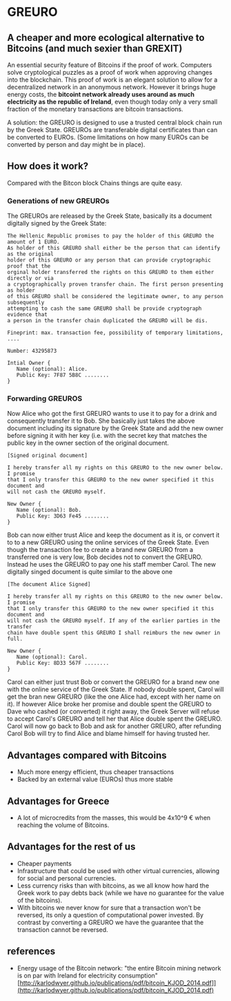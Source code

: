 # GREURO
## A cheaper and more ecological alternative to Bitcoins (and much sexier than GREXIT)

An essential security feature of Bitcoins if the proof of work. Computers solve 
cryptological puzzles as a proof of work when approving changes into the 
blockchain. This proof of work is an elegant solution to allow for a 
decentralized network in an anonymous network. However it brings huge energy 
costs, the **bitcoint network already uses around as much electricity as the 
republic of Ireland**, even though today only a very small fraction of the monetary 
transactions are bitcoin transactions.

A solution: the GREURO is designed to use a trusted central block chain run by 
the Greek State. GREUROs are transferable digital certificates than can be 
converted to EUROs. (Some limitations on how many EUROs can be converted by 
person and day might be in place).

## How does it work?

Compared with the Bitcon block Chains things are quite easy.

### Generations of new GREUROs

The GREUROs are released by the Greek State, basically its a document digitally signed by the Greek State:

    The Hellenic Republic promises to pay the holder of this GREURO the amount of 1 EURO. 
    As holder of this GREURO shall either be the person that can identify as the original 
    holder of this GREURO or any person that can provide cryptographic proof that the 
    orginal holder transferred the rights on this GREURO to them either directly or via 
    a cryptographically proven transfer chain. The first person presenting as holder 
    of this GREURO shall be considered the legitimate owner, to any person subsequently 
    attempting to cash the same GREURO shall be provide cryptograph evidence that
    a person in the transfer chain duplicated the GREURO will be dis.

    Fineprint: max. transaction fee, possibility of temporary limitations, ....

    Number: 43295873

    Intial Owner {
       Name (optional): Alice.
       Public Key: 7F87 5B8C ........
    }

### Forwarding GREUROS

Now Alice who got the first GREURO wants to use it to pay for a drink and consequently 
transfer it to Bob. She basically just takes the above document including its signature 
by the Greek State and add the new owner before signing it with her key (i.e. with the
 secret key that matches the public key in the owner section of the original document.

    [Signed original document]

    I hereby transfer all my rights on this GREURO to the new owner below. I promise 
    that I only transfer this GREURO to the new owner specified it this document and 
    will not cash the GREURO myself.

    New Owner {
       Name (optional): Bob.
       Public Key: 3D63 Fe45 ........
    }

Bob can now either trust Alice and keep the document as it is, or convert it to to 
a new GREURO using the online services of the Greek State. Even though the transaction 
fee to create a brand new GREURO from a transferred one is very low, Bob decides not to convert 
the GREURO. Instead he uses the GREURO to pay one his staff member Carol. The 
new digitally singed document is quite similar to the above one


    [The document Alice Signed]

    I hereby transfer all my rights on this GREURO to the new owner below. I promise 
    that I only transfer this GREURO to the new owner specified it this document and 
    will not cash the GREURO myself. If any of the earlier parties in the transfer 
    chain have double spent this GREURO I shall reimburs the new owner in full.

    New Owner {
       Name (optional): Carol.
       Public Key: 8D33 567F ........
    }

Carol can either just trust Bob or convert the GREURO for a brand new one with 
the online service of the Greek State. If nobody double spent, Carol will get the 
bran new GREURO (like the one Alice had, except with her name on it). If however 
Alice broke her promise and double spent the GREURO to Dave who cashed (or 
converted) it right away, the Greek Server will refuse to accept Carol's GREURO 
and tell her that Alice double spent the GREURO. Carol will now go back to Bob 
and ask for another GREURO, after refunding Carol Bob will try to find Alice and 
blame himself for having trusted her.

## Advantages compared with Bitcoins

 * Much more energy efficient, thus cheaper transactions
 * Backed by an external value (EUROs) thus more stable

## Advantages for Greece

 * A lot of microcredits from the masses, this would be 4x10^9 € when reaching the volume of Bitcoins.

## Advantages for the rest of us

 * Cheaper payments
 * Infrastructure that could be used with other virtual currencies, allowing for social and personal currencies.
 * Less currency risks than with bitcoins, as we all know how hard the Greek work to pay debts back (while we have no guarantee for the value of the bitcoins).
 * With bitcoins we never know for sure that a transaction won't be reversed, its only a question of computational power invested. By contrast by converting a GREURO we have the guarantee that the transaction cannot be reversed.

## references

 * Energy usage of the Bitcoin network: "the entire Bitcoin mining network is on 
par with Ireland for electricity consumption" 
[http://karlodwyer.github.io/publications/pdf/bitcoin_KJOD_2014.pdf]](http://karlodwyer.github.io/publications/pdf/bitcoin_KJOD_2014.pdf)
